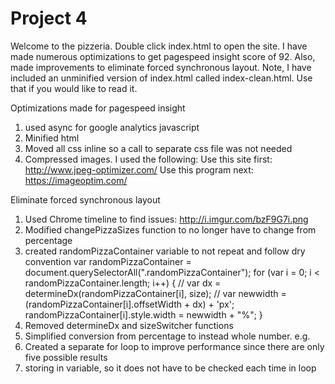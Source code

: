 Project 4
===============================

Welcome to the pizzeria. Double click index.html to open the site. I have made numerous optimizations to get pagespeed insight score of 92. Also, made improvements to eliminate forced synchronous layout. Note, I have included an unminified version of index.html called index-clean.html. Use that if you would like to read it.

Optimizations made for pagespeed insight
1. used async for google analytics javascript
2. Minified html
3. Moved all css inline so a call to separate css file was not needed
4. Compressed images. I used the following:
	Use this site first: http://www.jpeg-optimizer.com/
	Use this program next: https://imageoptim.com/


Eliminate forced synchronous layout
1. Used Chrome timeline to find issues: http://i.imgur.com/bzF9G7i.png
2. Modified changePizzaSizes function to no longer have to change from percentage
3. created randomPizzaContainer variable to not repeat and follow dry convention
      var randomPizzaContainer = document.querySelectorAll(".randomPizzaContainer");
    for (var i = 0; i < randomPizzaContainer.length; i++) {
      // var dx = determineDx(randomPizzaContainer[i], size);
      // var newwidth = (randomPizzaContainer[i].offsetWidth + dx) + 'px';
      randomPizzaContainer[i].style.width = newwidth + "%";
    }
4. Removed determineDx and sizeSwitcher functions
5. Simplified conversion from percentage to instead whole number. e.g.
6. Created a separate for loop to improve performance since there are only five possible results
7. storing in variable, so it does not have to be checked each time in loop

